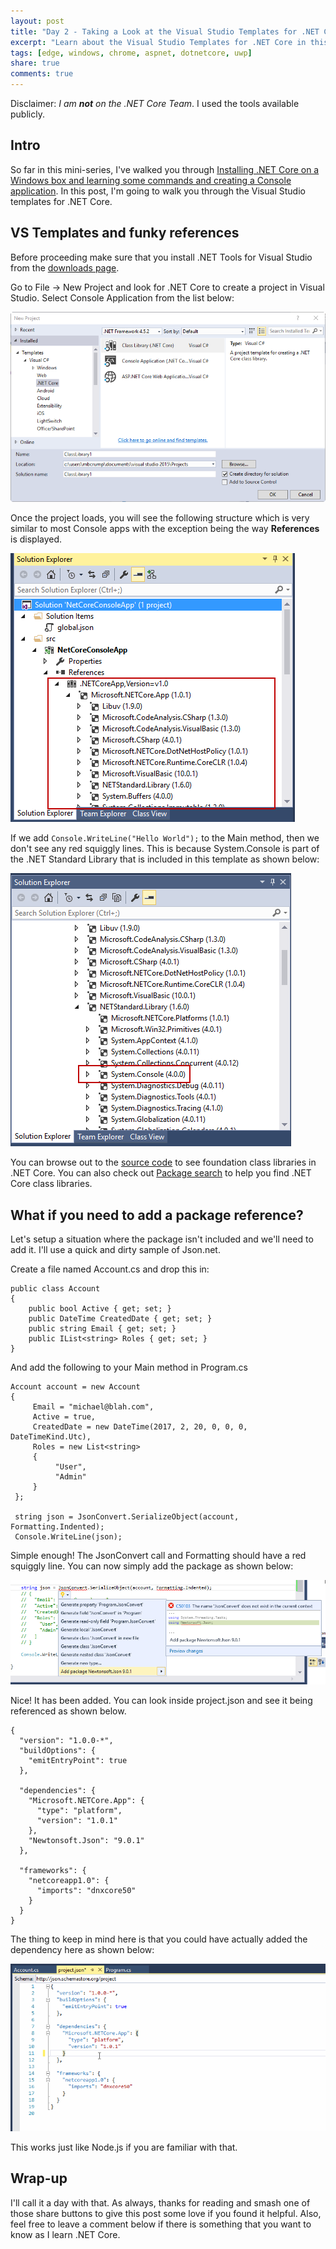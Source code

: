 ```yaml
---
layout: post
title: "Day 2 - Taking a Look at the Visual Studio Templates for .NET Core"
excerpt: "Learn about the Visual Studio Templates for .NET Core in this mini-series"
tags: [edge, windows, chrome, aspnet, dotnetcore, uwp]
share: true
comments: true
---
```


Disclaimer: *I am **not** on the .NET Core Team*. I used the tools available publicly.

## Intro

So far in this mini-series, I've walked you through [Installing .NET Core on a Windows box and learning some commands and creating a Console application](http://michaelcrump.net/getting-started-with-aspnetcore/). In this post, I'm going to walk you through the Visual Studio templates for .NET Core. 

## VS Templates and funky references

Before proceeding make sure that you install .NET Tools for Visual Studio from the  [downloads page](https://www.microsoft.com/net/download/core). 

Go to File -> New Project and look for .NET Core to create a project in Visual Studio. Select Console Application from the list below: 

![image](/files/dotnetcorevstemplates.png)

Once the project loads, you will see the following structure which is very similar to most Console apps with the exception being the way **References** is displayed.

![image](/files/netcoresolutionexplorer.png)

If we add `Console.WriteLine("Hello World");` to the Main method, then we don't see any red squiggly lines. This is because System.Console is part of the .NET Standard Library that is included in this template as shown below:

![image](/files/consoledotnetcore.png)

You can browse out to the [source code](https://github.com/dotnet/corefx/tree/master/src) to see foundation class libraries in .NET Core. You can also check out [Package search](http://packagesearch.azurewebsites.net/) to help you find .NET Core class libraries. 

## What if you need to add a package reference?

Let's setup a situation where the package isn't included and we'll need to add it. I'll use a quick and dirty sample of Json.net. 

Create a file named Account.cs and drop this in: 

	public class Account
    {
        public bool Active { get; set; }
        public DateTime CreatedDate { get; set; }
        public string Email { get; set; }
        public IList<string> Roles { get; set; }
    } 

And add the following to your Main method in Program.cs

	Account account = new Account
    {
         Email = "michael@blah.com",
         Active = true,
         CreatedDate = new DateTime(2017, 2, 20, 0, 0, 0, DateTimeKind.Utc),
         Roles = new List<string>
         {
              "User",
              "Admin"
         }
     };

     string json = JsonConvert.SerializeObject(account, Formatting.Indented);
     Console.WriteLine(json);

Simple enough! The JsonConvert call and Formatting should have a red squiggly line. You can now simply add the package as shown below: 

![image](/files/jsonnotworking.png)

Nice! It has been added. You can look inside project.json and see it being referenced as shown below. 

	{
	  "version": "1.0.0-*",
	  "buildOptions": {
	    "emitEntryPoint": true
	  },
	
	  "dependencies": {
	    "Microsoft.NETCore.App": {
	      "type": "platform",
	      "version": "1.0.1"
	    },
	    "Newtonsoft.Json": "9.0.1"
	  },
	
	  "frameworks": {
	    "netcoreapp1.0": {
	      "imports": "dnxcore50"
	    }
	  }
	}

The thing to keep in mind here is that you could have actually added the dependency here as shown below:

![image](/files/newtonsoft.gif)

This works just like Node.js if you are familiar with that. 

## Wrap-up

I'll call it a day with that. As always, thanks for reading and smash one of those share buttons to give this post some love if you found it helpful. Also, feel free to leave a comment below if there is something that you want to know as I learn .NET Core.